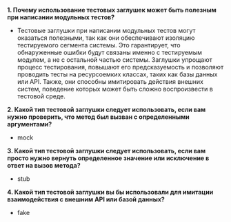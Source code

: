 **1. Почему использование тестовых заглушек может быть полезным при написании модульных тестов?**

- Тестовые заглушки при написании модульных тестов могут оказаться полезными, так как они обеспечивают изоляцию
  тестируемого сегмента системы. Это гарантирует, что обнаруженные ошибки будут связаны именно с тестируемым модулем, а
  не с остальной частью системы. Заглушки упрощают процесс тестирования, повышают его предсказуемость и позволяют
  проводить тесты на ресурсоемких классах, таких как базы данных или API. Также, они способны имитировать действия
  внешних систем, поведение которых может быть сложно воспроизвести в тестовой среде.

**2. Какой тип тестовой заглушки следует использовать, если вам нужно проверить, что метод был вызван с определенными
аргументами?**

- mock

**3. Какой тип тестовой заглушки следует использовать, если вам просто нужно вернуть определенное значение или
исключение в ответ на вызов метода?**

- stub

**4. Какой тип тестовой заглушки вы бы использовали для имитации взаимодействия с внешним API или базой данных?**

- fake    